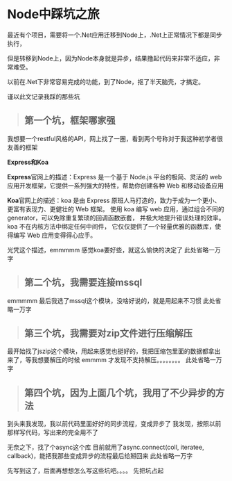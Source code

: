 Node中踩坑之旅
========================

最近有个项目，需要将一个.Net应用迁移到Node上，.Net上正常情况下都是同步执行，

但是转移到Node上，因为Node本身就是异步，结果撸起代码来非常不适应，非常难受。

以前在.Net下非常容易完成的功能，到了Node，抠了半天脑壳，才搞定。

谨以此文记录我踩的那些坑

>## 第一个坑，框架哪家强
我想要一个restful风格的API，网上找了一圈，看到两个号称对于我这种初学者很友善的框架

**Express和Koa**

**Express**官网上的描述：Express 是一个基于 Node.js 平台的极简、灵活的 web 应用开发框架，它提供一系列强大的特性，帮助你创建各种 Web 和移动设备应用

**Koa**官网上的描述：koa 是由 Express 原班人马打造的，致力于成为一个更小、更富有表现力、更健壮的 Web 框架。 使用 koa 编写 web 应用，通过组合不同的 generator，可以免除重复繁琐的回调函数嵌套， 并极大地提升错误处理的效率。koa 不在内核方法中绑定任何中间件， 它仅仅提供了一个轻量优雅的函数库，使得编写 Web 应用变得得心应手。

光凭这个描述，emmmmm 感觉koa要好些，就这么愉快的决定了
此处省略一万字

>## 第二个坑，我需要连接mssql
emmmmm 最后我选了mssql这个模块，没啥好说的，就是用起来不习惯
此处省略一万字


>## 第三个坑，我需要对zip文件进行压缩解压
最开始找了jszip这个模块，用起来感觉也挺好的，我把压缩包里面的数据都拿出来了，等我想要解压的时候
emmmm 才发现不支持解压。。。。。。。。
此处省略一万字

>## 第四个坑，因为上面几个坑，我用了不少异步的方法
到头来我发现，我以前代码里面好好的同步流程，变成异步了
我发现，按照以前那样写代码，写出来的完全用不了

无奈之下，找了个async这个库
目前就用了async.connect(coll, iteratee, callback)，能把我那些变成异步的流程最后给掰回来
此处省略一万字


先写到这了，后面再想想怎么写这些坑吧。。。。
先把坑占起




